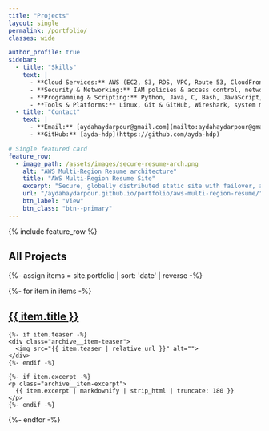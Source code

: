 ```yaml
---
title: "Projects"
layout: single
permalink: /portfolio/
classes: wide

author_profile: true
sidebar:
  - title: "Skills"
    text: |
      - **Cloud Services:** AWS (EC2, S3, RDS, VPC, Route 53, CloudFront, IAM, CloudWatch, Auto Scaling, Load Balancing)
      - **Security & Networking:** IAM policies & access control, network security, VPNs & firewalls, data encryption & hashing, monitoring & logging, Security+ best practices
      - **Programming & Scripting:** Python, Java, C, Bash, JavaScript, HTML/CSS, SQL
      - **Tools & Platforms:** Linux, Git & GitHub, Wireshark, system monitoring tools
  - title: "Contact"
    text: |
      - **Email:** [aydahaydarpour@gmail.com](mailto:aydahaydarpour@gmail.com)
      - **GitHub:** [ayda-hdp](https://github.com/ayda-hdp)

# Single featured card
feature_row:
  - image_path: /assets/images/secure-resume-arch.png
    alt: "AWS Multi-Region Resume architecture"
    title: "AWS Multi-Region Resume Site"
    excerpt: "Secure, globally distributed static site with failover, access control, and CI/CD."
    url: "/aydahaydarpour.github.io/portfolio/aws-multi-region-resume/"
    btn_label: "View"
    btn_class: "btn--primary"
---
```


{% include feature_row %}

## All Projects

{%- assign items = site.portfolio | sort: 'date' | reverse -%}
<div class="entries-list">
{%- for item in items -%}
  <article class="archive__item">
    <h2 class="archive__item-title">
      <a href="{{ item.url | relative_url }}">{{ item.title }}</a>
    </h2>

    {%- if item.teaser -%}
    <div class="archive__item-teaser">
      <img src="{{ item.teaser | relative_url }}" alt="">
    </div>
    {%- endif -%}

    {%- if item.excerpt -%}
    <p class="archive__item-excerpt">
      {{ item.excerpt | markdownify | strip_html | truncate: 180 }}
    </p>
    {%- endif -%}
  </article>
{%- endfor -%}
</div>
